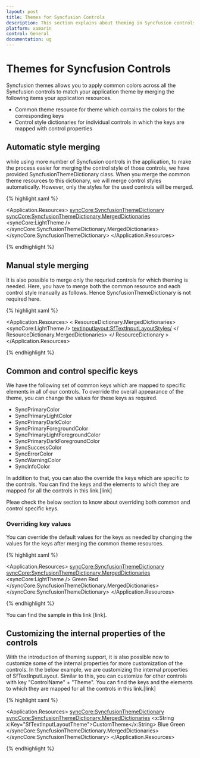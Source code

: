 ```yaml
---
layout: post
title: Themes for Syncfusion Controls
description: This section explains about theming in Syncfusion controls and how to override the key values for further customization
platform: xamarin
control: General
documentation: ug
---
```


# Themes for Syncfusion Controls

Syncfusion themes allows you to apply common colors across all the Syncfusion controls to match your application theme by merging the following items your application resources.

* Common theme resource for theme which contains the colors for the corresponding keys
* Control style dictionaries for individual controls in which the keys are mapped with control properties

## Automatic style merging

while using more number of Syncfusion controls in the application, to make the process easier for merging the control style of those controls, we have provided SyncfusionThemeDictionary class. When you merge the common theme resources to this dictionary, we will merge control styles automatically. However, only the styles for the used controls will be merged. 

{% highlight xaml %}

<Application.Resources>
    <syncCore:SyncfusionThemeDictionary>
        <syncCore:SyncfusionThemeDictionary.MergedDictionaries>
            <syncCore:LightTheme />
        </syncCore:SyncfusionThemeDictionary.MergedDictionaries>
    </syncCore:SyncfusionThemeDictionary>
</Application.Resources>

{% endhighlight %}

## Manual style merging

It is also possible to merge only the requried controls for which theming is needed. Here, you have to merge both the common resource and each control style manually as follows. Hence SyncfusionThemeDictionary is not required here.

{% highlight xaml %}

<Application.Resources>
        <ResourceDictionary>
            < ResourceDictionary.MergedDictionaries>
                <syncCore:LightTheme />
                <textinputlayout:SfTextInputLayoutStyles/>
            </ ResourceDictionary.MergedDictionaries>
        </ ResourceDictionary >
</Application.Resources>

{% endhighlight %}

## Common and control specific keys

We have the following set of common keys which are mapped to specific elements in all of our controls. To override the overall appearance of the theme, you can change the values for these keys as required.

* SyncPrimaryColor
* SyncPrimaryLightColor
* SyncPrimaryDarkColor
* SyncPrimaryForegroundColor
* SyncPrimaryLightForegroundColor
* SyncPrimaryDarkForegroundColor
* SyncSuccessColor
* SyncErrorColor
* SyncWarningColor
* SyncInfoColor

In addition to that, you can also the override the keys which are specific to the controls. You can find the keys and the elements to which they are mapped for all the controls in this link.[link]

Pleae check the below section to know about overriding both common and control specific keys.

### Overriding key values

You can override the default values for the keys as needed by changing the values for the keys after merging the common theme resources.

{% highlight xaml %}

<Application.Resources>
    <syncCore:SyncfusionThemeDictionary>
        <syncCore:SyncfusionThemeDictionary.MergedDictionaries>
            <syncCore:LightTheme />
            <ResourceDictionary>
                <Color x:Key="SyncPrimaryColor">Green</Color>
                <Color x:Key="SfTextInputLayoutHintColor">Red</Color>
            </ResourceDictionary>
        </syncCore:SyncfusionThemeDictionary.MergedDictionaries>
    </syncCore:SyncfusionThemeDictionary>
</Application.Resources>

{% endhighlight %}

You can find the sample in this link [link].

## Customizing the internal properties of the controls

With the introduction of theming support, it is also possible now to customize some of the internal properties for more customization of the controls. In the below example, we are customizing the internal properties of SfTextInputLayout. Similar to this, you can customize for other controls with key "ControlName" + "Theme". You can find the keys and the elements to which they are mapped for all the controls in this link.[link]

{% highlight xaml %}

<Application.Resources>
    <syncCore:SyncfusionThemeDictionary>
        <syncCore:SyncfusionThemeDictionary.MergedDictionaries>
            <ResourceDictionary>
                <x:String x:Key="SfTextInputLayoutTheme">CustomTheme</x:String> 
                <Color x:Key="SfTextInputLayoutCounterLabelColor">Blue</Color> 
                <Color x:Key="SfTextInputLayoutCounterLabelDisabledColor">Green</Color> 
            </ResourceDictionary>
        </syncCore:SyncfusionThemeDictionary.MergedDictionaries>
    </syncCore:SyncfusionThemeDictionary>
</Application.Resources>

{% endhighlight %}



